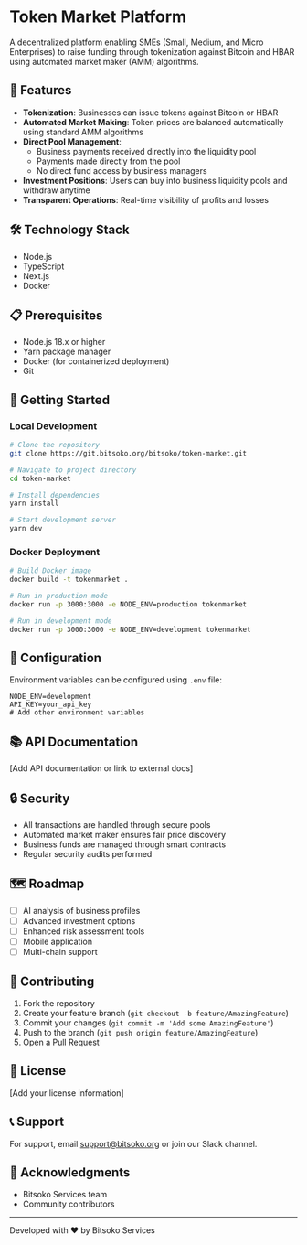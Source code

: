 # Token Market Platform

A decentralized platform enabling SMEs (Small, Medium, and Micro Enterprises) to raise funding through tokenization against Bitcoin and HBAR using automated market maker (AMM) algorithms.

## 🚀 Features

- **Tokenization**: Businesses can issue tokens against Bitcoin or HBAR
- **Automated Market Making**: Token prices are balanced automatically using standard AMM algorithms
- **Direct Pool Management**: 
  - Business payments received directly into the liquidity pool
  - Payments made directly from the pool
  - No direct fund access by business managers
- **Investment Positions**: Users can buy into business liquidity pools and withdraw anytime
- **Transparent Operations**: Real-time visibility of profits and losses

## 🛠️ Technology Stack

- Node.js
- TypeScript
- Next.js
- Docker

## 📋 Prerequisites

- Node.js 18.x or higher
- Yarn package manager
- Docker (for containerized deployment)
- Git

## 🚀 Getting Started

### Local Development

```bash
# Clone the repository
git clone https://git.bitsoko.org/bitsoko/token-market.git

# Navigate to project directory
cd token-market

# Install dependencies
yarn install

# Start development server
yarn dev
```

### Docker Deployment

```bash
# Build Docker image
docker build -t tokenmarket .

# Run in production mode
docker run -p 3000:3000 -e NODE_ENV=production tokenmarket

# Run in development mode
docker run -p 3000:3000 -e NODE_ENV=development tokenmarket
```

## 🔧 Configuration

Environment variables can be configured using `.env` file:

```env
NODE_ENV=development
API_KEY=your_api_key
# Add other environment variables
```

## 📚 API Documentation

[Add API documentation or link to external docs]

## 🔒 Security

- All transactions are handled through secure pools
- Automated market maker ensures fair price discovery
- Business funds are managed through smart contracts
- Regular security audits performed

## 🗺️ Roadmap

- [ ] AI analysis of business profiles
- [ ] Advanced investment options
- [ ] Enhanced risk assessment tools
- [ ] Mobile application
- [ ] Multi-chain support

## 🤝 Contributing

1. Fork the repository
2. Create your feature branch (`git checkout -b feature/AmazingFeature`)
3. Commit your changes (`git commit -m 'Add some AmazingFeature'`)
4. Push to the branch (`git push origin feature/AmazingFeature`)
5. Open a Pull Request

## 📄 License

[Add your license information]

## 📞 Support

For support, email support@bitsoko.org or join our Slack channel.

## 🙏 Acknowledgments

- Bitsoko Services team
- Community contributors

---

Developed with ❤️ by Bitsoko Services
